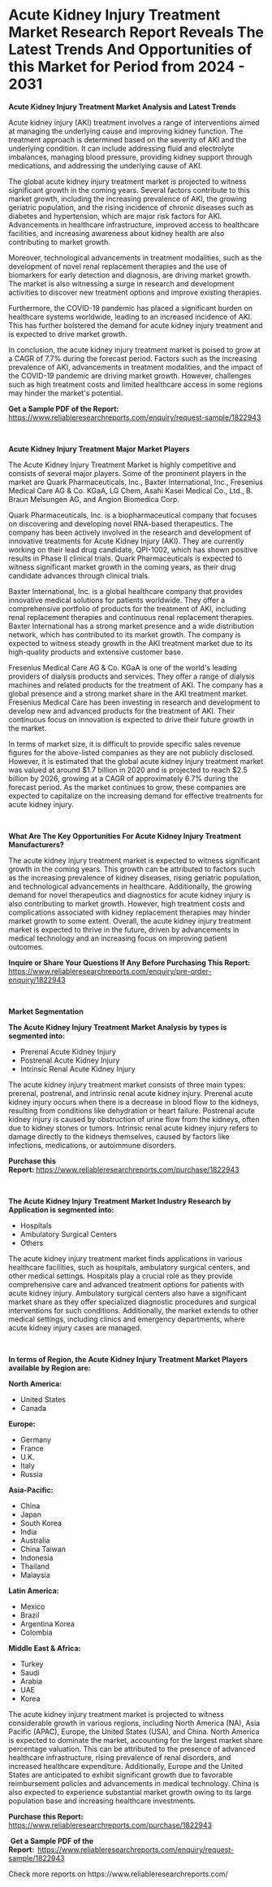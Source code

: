 <p><h1>Acute Kidney Injury Treatment Market Research Report Reveals The Latest Trends And Opportunities of this Market for Period from 2024 - 2031</h1></p><p><strong>Acute Kidney Injury Treatment Market Analysis and Latest Trends</strong></p>
<p><p>Acute kidney injury (AKI) treatment involves a range of interventions aimed at managing the underlying cause and improving kidney function. The treatment approach is determined based on the severity of AKI and the underlying condition. It can include addressing fluid and electrolyte imbalances, managing blood pressure, providing kidney support through medications, and addressing the underlying cause of AKI.</p><p>The global acute kidney injury treatment market is projected to witness significant growth in the coming years. Several factors contribute to this market growth, including the increasing prevalence of AKI, the growing geriatric population, and the rising incidence of chronic diseases such as diabetes and hypertension, which are major risk factors for AKI. Advancements in healthcare infrastructure, improved access to healthcare facilities, and increasing awareness about kidney health are also contributing to market growth.</p><p>Moreover, technological advancements in treatment modalities, such as the development of novel renal replacement therapies and the use of biomarkers for early detection and diagnosis, are driving market growth. The market is also witnessing a surge in research and development activities to discover new treatment options and improve existing therapies.</p><p>Furthermore, the COVID-19 pandemic has placed a significant burden on healthcare systems worldwide, leading to an increased incidence of AKI. This has further bolstered the demand for acute kidney injury treatment and is expected to drive market growth.</p><p>In conclusion, the acute kidney injury treatment market is poised to grow at a CAGR of 7.7% during the forecast period. Factors such as the increasing prevalence of AKI, advancements in treatment modalities, and the impact of the COVID-19 pandemic are driving market growth. However, challenges such as high treatment costs and limited healthcare access in some regions may hinder the market's potential.</p></p>
<p><strong>Get a Sample PDF of the Report:&nbsp;</strong> <a href="https://www.reliableresearchreports.com/enquiry/request-sample/1822943">https://www.reliableresearchreports.com/enquiry/request-sample/1822943</a></p>
<p>&nbsp;</p>
<p><strong>Acute Kidney Injury Treatment Major Market Players</strong></p>
<p><p>The Acute Kidney Injury Treatment Market is highly competitive and consists of several major players. Some of the prominent players in the market are Quark Pharmaceuticals, Inc., Baxter International, Inc., Fresenius Medical Care AG & Co. KGaA, LG Chem, Asahi Kasei Medical Co., Ltd., B. Braun Melsungen AG, and Angion Biomedica Corp.</p><p>Quark Pharmaceuticals, Inc. is a biopharmaceutical company that focuses on discovering and developing novel RNA-based therapeutics. The company has been actively involved in the research and development of innovative treatments for Acute Kidney Injury (AKI). They are currently working on their lead drug candidate, QPI-1002, which has shown positive results in Phase II clinical trials. Quark Pharmaceuticals is expected to witness significant market growth in the coming years, as their drug candidate advances through clinical trials.</p><p>Baxter International, Inc. is a global healthcare company that provides innovative medical solutions for patients worldwide. They offer a comprehensive portfolio of products for the treatment of AKI, including renal replacement therapies and continuous renal replacement therapies. Baxter International has a strong market presence and a wide distribution network, which has contributed to its market growth. The company is expected to witness steady growth in the AKI treatment market due to its high-quality products and extensive customer base.</p><p>Fresenius Medical Care AG & Co. KGaA is one of the world's leading providers of dialysis products and services. They offer a range of dialysis machines and related products for the treatment of AKI. The company has a global presence and a strong market share in the AKI treatment market. Fresenius Medical Care has been investing in research and development to develop new and advanced products for the treatment of AKI. Their continuous focus on innovation is expected to drive their future growth in the market.</p><p>In terms of market size, it is difficult to provide specific sales revenue figures for the above-listed companies as they are not publicly disclosed. However, it is estimated that the global acute kidney injury treatment market was valued at around $1.7 billion in 2020 and is projected to reach $2.5 billion by 2026, growing at a CAGR of approximately 6.7% during the forecast period. As the market continues to grow, these companies are expected to capitalize on the increasing demand for effective treatments for acute kidney injury.</p></p>
<p>&nbsp;</p>
<p><strong>What Are The Key Opportunities For Acute Kidney Injury Treatment Manufacturers?</strong></p>
<p><p>The acute kidney injury treatment market is expected to witness significant growth in the coming years. This growth can be attributed to factors such as the increasing prevalence of kidney diseases, rising geriatric population, and technological advancements in healthcare. Additionally, the growing demand for novel therapeutics and diagnostics for acute kidney injury is also contributing to market growth. However, high treatment costs and complications associated with kidney replacement therapies may hinder market growth to some extent. Overall, the acute kidney injury treatment market is expected to thrive in the future, driven by advancements in medical technology and an increasing focus on improving patient outcomes.</p></p>
<p><strong>Inquire or Share Your Questions If Any Before Purchasing This Report:</strong> <a href="https://www.reliableresearchreports.com/enquiry/pre-order-enquiry/1822943">https://www.reliableresearchreports.com/enquiry/pre-order-enquiry/1822943</a></p>
<p>&nbsp;</p>
<p><strong>Market Segmentation</strong></p>
<p><strong>The Acute Kidney Injury Treatment Market Analysis by types is segmented into:</strong></p>
<p><ul><li>Prerenal Acute Kidney Injury</li><li>Postrenal Acute Kidney Injury</li><li>Intrinsic Renal Acute Kidney Injury</li></ul></p>
<p><p>The acute kidney injury treatment market consists of three main types: prerenal, postrenal, and intrinsic renal acute kidney injury. Prerenal acute kidney injury occurs when there is a decrease in blood flow to the kidneys, resulting from conditions like dehydration or heart failure. Postrenal acute kidney injury is caused by obstruction of urine flow from the kidneys, often due to kidney stones or tumors. Intrinsic renal acute kidney injury refers to damage directly to the kidneys themselves, caused by factors like infections, medications, or autoimmune disorders.</p></p>
<p><strong>Purchase this Report:&nbsp;</strong><a href="https://www.reliableresearchreports.com/purchase/1822943">https://www.reliableresearchreports.com/purchase/1822943</a></p>
<p>&nbsp;</p>
<p><strong>The Acute Kidney Injury Treatment Market Industry Research by Application is segmented into:</strong></p>
<p><ul><li>Hospitals</li><li>Ambulatory Surgical Centers</li><li>Others</li></ul></p>
<p><p>The acute kidney injury treatment market finds applications in various healthcare facilities, such as hospitals, ambulatory surgical centers, and other medical settings. Hospitals play a crucial role as they provide comprehensive care and advanced treatment options for patients with acute kidney injury. Ambulatory surgical centers also have a significant market share as they offer specialized diagnostic procedures and surgical interventions for such conditions. Additionally, the market extends to other medical settings, including clinics and emergency departments, where acute kidney injury cases are managed.</p></p>
<p>&nbsp;</p>
<p><strong>In terms of Region, the Acute Kidney Injury Treatment Market Players available by Region are:</strong></p>
<p>
    <p> <strong> North America: </strong>
        <ul>
            <li>United States</li>
            <li>Canada</li>
        </ul>
        </p> 
    <p> <strong> Europe: </strong>
        <ul>
            <li>Germany</li>
            <li>France</li>
            <li>U.K.</li>
            <li>Italy</li>
            <li>Russia</li>
        </ul>
        </p> 
    <p> <strong> Asia-Pacific: </strong>
        <ul>
            <li>China</li>
            <li>Japan</li>
            <li>South Korea</li>
            <li>India</li>
            <li>Australia</li>
            <li>China Taiwan</li>
            <li>Indonesia</li>
            <li>Thailand</li>
            <li>Malaysia</li>
        </ul>
        </p> 
    <p> <strong> Latin America: </strong>
        <ul>
            <li>Mexico</li>
            <li>Brazil</li>
            <li>Argentina Korea</li>
            <li>Colombia</li>
        </ul>
        </p> 
    <p> <strong> Middle East & Africa: </strong>
        <ul>
            <li>Turkey</li>
            <li>Saudi</li>
            <li>Arabia</li>
            <li>UAE</li>
            <li>Korea</li>
        </ul>
    </p>
    </p>
<p><p>The acute kidney injury treatment market is projected to witness considerable growth in various regions, including North America (NA), Asia Pacific (APAC), Europe, the United States (USA), and China. North America is expected to dominate the market, accounting for the largest market share percentage valuation. This can be attributed to the presence of advanced healthcare infrastructure, rising prevalence of renal disorders, and increased healthcare expenditure. Additionally, Europe and the United States are anticipated to exhibit significant growth due to favorable reimbursement policies and advancements in medical technology. China is also expected to experience substantial market growth owing to its large population base and increasing healthcare investments.</p></p>
<p><strong>Purchase this Report: </strong><a href="https://www.reliableresearchreports.com/purchase/1822943">https://www.reliableresearchreports.com/purchase/1822943</a></p>
<p>&nbsp;<strong>Get a Sample PDF of the Report:&nbsp;&nbsp;</strong><a href="https://www.reliableresearchreports.com/enquiry/request-sample/1822943">https://www.reliableresearchreports.com/enquiry/request-sample/1822943</a></p>
<p><strong></strong></p>
<p>Check more reports on https://www.reliableresearchreports.com/</p>
